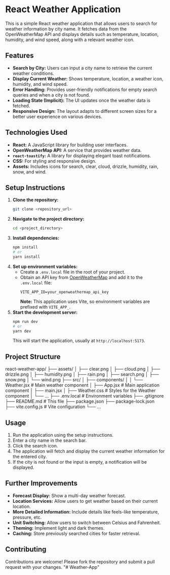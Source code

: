 # React Weather Application

This is a simple React weather application that allows users to search for weather information by city name. It fetches data from the OpenWeatherMap API and displays details such as temperature, location, humidity, and wind speed, along with a relevant weather icon.

## Features

- **Search by City:** Users can input a city name to retrieve the current weather conditions.
- **Display Current Weather:** Shows temperature, location, a weather icon, humidity, and wind speed.
- **Error Handling:** Provides user-friendly notifications for empty search queries and when a city is not found.
- **Loading State (Implicit):** The UI updates once the weather data is fetched.
- **Responsive Design:** The layout adapts to different screen sizes for a better user experience on various devices.

## Technologies Used

- **React:** A JavaScript library for building user interfaces.
- **OpenWeatherMap API:** A service that provides weather data.
- **`react-toastify`:** A library for displaying elegant toast notifications.
- **CSS:** For styling and responsive design.
- **Assets:** Includes icons for search, clear, cloud, drizzle, humidity, rain, snow, and wind.

## Setup Instructions

1.  **Clone the repository:**
    ```bash
    git clone <repository_url>
    ```
2.  **Navigate to the project directory:**
    ```bash
    cd <project_directory>
    ```
3.  **Install dependencies:**
    ```bash
    npm install
    # or
    yarn install
    ```
4.  **Set up environment variables:**
    - Create a `.env.local` file in the root of your project.
    - Obtain an API key from [OpenWeatherMap](https://openweathermap.org/api) and add it to the `.env.local` file:
      ```
      VITE_APP_ID=your_openweathermap_api_key
      ```
      **Note:** This application uses Vite, so environment variables are prefixed with `VITE_APP_`.
5.  **Start the development server:**
    ```bash
    npm run dev
    # or
    yarn dev
    ```
    This will start the application, usually at `http://localhost:5173`.

## Project Structure

react-weather-app/
├── assets/
│   ├── clear.png
│   ├── cloud.png
│   ├── drizzle.png
│   ├── humidity.png
│   ├── rain.png
│   ├── search.png
│   ├── snow.png
│   └── wind.png
├── src/
│   ├── components/
│   │   └── Weather.jsx         # Main weather component
│   ├── App.jsx                 # Main application component
│   ├── main.jsx
│   ├── Weather.css             # Styles for the Weather component
│   └── ...
├── .env.local                # Environment variables
├── .gitignore
├── README.md                 # This file
├── package.json
├── package-lock.json
├── vite.config.js            # Vite configuration
└── ...


## Usage

1.  Run the application using the setup instructions.
2.  Enter a city name in the search bar.
3.  Click the search icon.
4.  The application will fetch and display the current weather information for the entered city.
5.  If the city is not found or the input is empty, a notification will be displayed.

## Further Improvements

- **Forecast Display:** Show a multi-day weather forecast.
- **Location Services:** Allow users to get weather based on their current location.
- **More Detailed Information:** Include details like feels-like temperature, pressure, etc.
- **Unit Switching:** Allow users to switch between Celsius and Fahrenheit.
- **Theming:** Implement light and dark themes.
- **Caching:** Store previously searched cities for faster retrieval.

## Contributing

Contributions are welcome! Please fork the repository and submit a pull request with your changes.
"# Weather-App"
